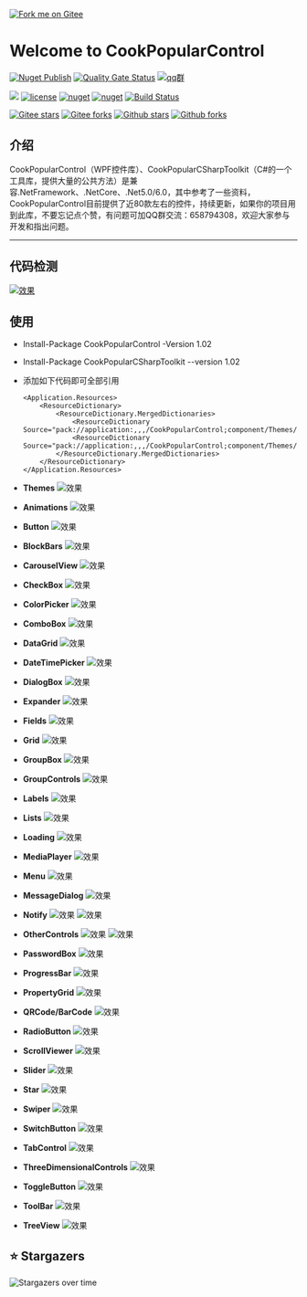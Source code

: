 [![Fork me on Gitee](CookPopularControl/Resources/Images/CookCSharp.png)](https://gitee.com/cook-csharp/CookPopularControl)

# Welcome to CookPopularControl 

[![Nuget Publish](https://github.com/chancezheng/CookPopularControl/actions/workflows/nuget-push.yml/badge.svg)](https://github.com/chancezheng/CookPopularControl/actions/workflows/nuget-push.yml)
[![Quality Gate Status](https://sonarcloud.io/api/project_badges/measure?project=campaigns-auxiliary-service&metric=alert_status)](https://sonarcloud.io/summary/new_code?id=campaigns-auxiliary-service)
[![qq群](https://img.shields.io/badge/qq-658794308-red.svg)](https://jq.qq.com/?_wv=1027&k=hVVHKJ1V) 

[![](https://img.shields.io/badge/Author-写代码的厨子-brightgreen.svg)](https://gitee.com/cook-csharp/CookPopularControl) [![license](https://img.shields.io/badge/license-Apache2.0-brightgreen.svg)](https://gitee.com/cook-csharp/CookPopularControl/blob/chance_dev/LICENSE) [![nuget](https://img.shields.io/nuget/v/CookPopularControl.svg)](https://www.nuget.org/packages/CookPopularControl) [![nuget](https://img.shields.io/nuget/dt/CookPopularControl.svg)](https://www.nuget.org/packages/CookPopularControl) [![Build Status](https://dev.azure.com/407042815/vue-mapvgl/_apis/build/status/vue-mapvgl-Node.js%20With%20Grunt-CI?branchName=master)]()

[![Gitee stars](https://gitee.com/cook-csharp/CookPopularControl/badge/star.svg?theme=dark)](https://gitee.com/cook-csharp/CookPopularControl) [![Gitee forks](https://gitee.com/cook-csharp/CookPopularControl/badge/fork.svg?theme=dark)](https://gitee.com/cook-csharp/CookPopularControl) 
[![Github stars](https://img.shields.io/github/stars/chancezheng/CookPopularControl.svg?color=red&&logo=github)](https://github.com/chancezheng/CookPopularControl) [![Github forks](https://img.shields.io/github/forks/chancezheng/CookPopularControl.svg?color=red&&logo=github)](https://github.com/chancezheng/CookPopularControl)

## **介绍**
CookPopularControl（WPF控件库）、CookPopularCSharpToolkit（C#的一个工具库，提供大量的公共方法）是兼容.NetFramework、.NetCore、.Net5.0/6.0，其中参考了一些资料，CookPopularControl目前提供了近80款左右的控件，持续更新，如果你的项目用到此库，不要忘记点个赞，有问题可加QQ群交流：658794308，欢迎大家参与开发和指出问题。
***

## **代码检测**
[![效果](https://sonarcloud.io/api/project_badges/quality_gate?project=campaigns-auxiliary-service)](https://sonarcloud.io/project/configuration?analysisMode=GitHubActions&id=chancezheng_CookPopularControl)

## **使用**
- Install-Package CookPopularControl -Version 1.02
- Install-Package CookPopularCSharpToolkit --version 1.02

- 添加如下代码即可全部引用
    ```
    <Application.Resources>
        <ResourceDictionary>
            <ResourceDictionary.MergedDictionaries>
                <ResourceDictionary Source="pack://application:,,,/CookPopularControl;component/Themes/DefaultPopularColor.xaml"/>
                <ResourceDictionary Source="pack://application:,,,/CookPopularControl;component/Themes/DefaultPopularControl.xaml"/>
            </ResourceDictionary.MergedDictionaries>
        </ResourceDictionary>
    </Application.Resources>
    ```

- **Themes**
    ![效果](MvvmTestDemo/Resources/Effect/Theme.gif)

- **Animations**
    ![效果](MvvmTestDemo/Resources/Effect/Animations.gif)

- **Button**
    ![效果](MvvmTestDemo/Resources/Effect/Button.gif)

- **BlockBars**
    ![效果](MvvmTestDemo/Resources/Effect/BlockBars.png)   

- **CarouselView**
    ![效果](MvvmTestDemo/Resources/Effect/CarouselView.gif)

- **CheckBox**
    ![效果](MvvmTestDemo/Resources/Effect/CheckBox.png)

- **ColorPicker**
    ![效果](MvvmTestDemo/Resources/Effect/ColorPicker.png)

- **ComboBox**
    ![效果](MvvmTestDemo/Resources/Effect/ComboBox.gif)

- **DataGrid**
    ![效果](MvvmTestDemo/Resources/Effect/DataGrid.png)

- **DateTimePicker**
    ![效果](MvvmTestDemo/Resources/Effect/DateTimePicker.png) 

- **DialogBox**
    ![效果](MvvmTestDemo/Resources/Effect/DialogBox.gif)

- **Expander**
    ![效果](MvvmTestDemo/Resources/Effect/Expander.gif)

- **Fields**
    ![效果](MvvmTestDemo/Resources/Effect/Fields.png)

- **Grid**
    ![效果](MvvmTestDemo/Resources/Effect/Grid.png)

- **GroupBox**
    ![效果](MvvmTestDemo/Resources/Effect/GroupBox.png)

- **GroupControls**
    ![效果](MvvmTestDemo/Resources/Effect/GroupControls.png)
        
- **Labels**
    ![效果](MvvmTestDemo/Resources/Effect/Labels.png)
    
- **Lists**
    ![效果](MvvmTestDemo/Resources/Effect/Lists.png)

- **Loading**
    ![效果](MvvmTestDemo/Resources/Effect/Loading.gif)

- **MediaPlayer**
    ![效果](MvvmTestDemo/Resources/Effect/MediaPlayer.gif)

- **Menu**
    ![效果](MvvmTestDemo/Resources/Effect/Menu.gif)

- **MessageDialog**
    ![效果](MvvmTestDemo/Resources/Effect/MessageDialog.png)

- **Notify**
    ![效果](MvvmTestDemo/Resources/Effect/Notify.png)
    ![效果](MvvmTestDemo/Resources/Effect/NotifyIcon.png)

- **OtherControls**
    ![效果](MvvmTestDemo/Resources/Effect/Alertor.gif)
    ![效果](MvvmTestDemo/Resources/Effect/OtherControls.png)

- **PasswordBox**
    ![效果](MvvmTestDemo/Resources/Effect/PasswordBox.gif)

- **ProgressBar**
    ![效果](MvvmTestDemo/Resources/Effect/ProgressBar.gif)

- **PropertyGrid**
    ![效果](MvvmTestDemo/Resources/Effect/PropertyGrid.png)

- **QRCode/BarCode**
    ![效果](MvvmTestDemo/Resources/Effect/QRCode.gif)

- **RadioButton**
    ![效果](MvvmTestDemo/Resources/Effect/RadioButton.png)

- **ScrollViewer**
    ![效果](MvvmTestDemo/Resources/Effect/ScrollViewer.png)

- **Slider**
    ![效果](MvvmTestDemo/Resources/Effect/Slider.gif)
    
- **Star**
    ![效果](MvvmTestDemo/Resources/Effect/Star.png)

- **Swiper**
    ![效果](MvvmTestDemo/Resources/Effect/Swiper.gif)

- **SwitchButton**
    ![效果](MvvmTestDemo/Resources/Effect/SwitchButton.png)

- **TabControl**
    ![效果](MvvmTestDemo/Resources/Effect/TabControl.png)

- **ThreeDimensionalControls**
    ![效果](MvvmTestDemo/Resources/Effect/ThreeDimensionalControls.gif)

- **ToggleButton**
    ![效果](MvvmTestDemo/Resources/Effect/ToggleButton.gif)

- **ToolBar**
    ![效果](MvvmTestDemo/Resources/Effect/ToolBar.png)
    
- **TreeView**
    ![效果](MvvmTestDemo/Resources/Effect/TreeView.png)

<!-- ### &#8627; Stargazers
[![Stargazers repo roster for @cook-csharp/CookPopularControl](https://reporoster.com/stars/cook-csharp/CookPopularControl)](https://gitee.com/cook-csharp/CookPopularControl/stargazers)

### &#8627; Forkers
[![Forkers repo roster for @cook-csharp/CookPopularControl](https://reporoster.com/forks/cook-csharp/CookPopularControl)](https://gitee.com/cook-csharp/CookPopularControl/members) -->

<!-- ## ‎‍💻 Code Contributors

<img src="https://opencollective.com/CookPopularControl/contributors.svg?width=890&button=false" alt="Code Contributors" style="max-width:100%;"> -->

## ⭐️ Stargazers

<img src="https://starchart.cc/chancezheng/CookPopularControl.svg" alt="Stargazers over time" style="max-width: 100%">

<!-- ## 🏆 Forkers

<img src="https://forkchart.cc/chancezheng/CookPopularControl.svg" alt="Fork over time" style="max-width: 100%"> -->